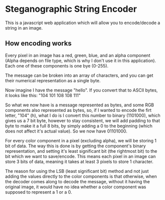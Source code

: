 # Steganographic String Encoder #

This is a javascript web application which will allow you to encode/decode a string in an image.

## How encoding works ##

Every pixel in an image has a red, green, blue, and an alpha component (Alpha depends on file type, which is why I don't use it in this application). Each one of these components is one bye (0-255).

The message can be broken into an array of characters, and you can get their numerical representation as a single byte.

Now imagine I have the message "hello". If you convert that to ASCII bytes, it looks like this: "104 101 108 108 111"

So what we now have is a message represented as bytes, and some RGB components also represented as bytes, so, if I wanted to encode the firt letter, "104" (h), what I do is I convert this number to binary (1101000), which gives us a 7 bit byte, however to stay consistent, we will add padding to that byte to make it a full 8 bits, by simply adding a 0 to the beginning (which does not affect it's actual value). So we now have 01101000.

For every color component in a pixel (excluding alpha), we will be storing 1 bit of data. The way this is done is by getting the component's binary representation, and setting it's least significant bit (the rightmost bit) to the bit which we want to save/encode. This means each pixel in an image can store 3 bits of data, meaning it takes at least 3 pixels to store 1 character.

The reason for using the LSB (least significant bit) method and not just adding the values directly to the color components is that otherwise, when the decoder comes along to decode the message, without it having the original image, it would have no idea whether a color component was supposed to represent a 1 or a 0.
